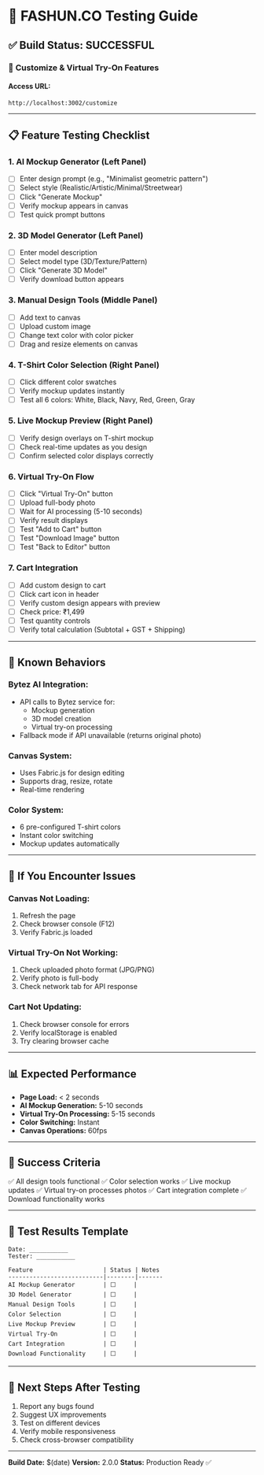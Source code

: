 # 🧪 FASHUN.CO Testing Guide

## ✅ Build Status: SUCCESSFUL

### 🎨 **Customize & Virtual Try-On Features**

#### **Access URL:**
```
http://localhost:3002/customize
```

---

## 📋 **Feature Testing Checklist**

### **1. AI Mockup Generator (Left Panel)**
- [ ] Enter design prompt (e.g., "Minimalist geometric pattern")
- [ ] Select style (Realistic/Artistic/Minimal/Streetwear)
- [ ] Click "Generate Mockup"
- [ ] Verify mockup appears in canvas
- [ ] Test quick prompt buttons

### **2. 3D Model Generator (Left Panel)**
- [ ] Enter model description
- [ ] Select model type (3D/Texture/Pattern)
- [ ] Click "Generate 3D Model"
- [ ] Verify download button appears

### **3. Manual Design Tools (Middle Panel)**
- [ ] Add text to canvas
- [ ] Upload custom image
- [ ] Change text color with color picker
- [ ] Drag and resize elements on canvas

### **4. T-Shirt Color Selection (Right Panel)**
- [ ] Click different color swatches
- [ ] Verify mockup updates instantly
- [ ] Test all 6 colors: White, Black, Navy, Red, Green, Gray

### **5. Live Mockup Preview (Right Panel)**
- [ ] Verify design overlays on T-shirt mockup
- [ ] Check real-time updates as you design
- [ ] Confirm selected color displays correctly

### **6. Virtual Try-On Flow**
- [ ] Click "Virtual Try-On" button
- [ ] Upload full-body photo
- [ ] Wait for AI processing (5-10 seconds)
- [ ] Verify result displays
- [ ] Test "Add to Cart" button
- [ ] Test "Download Image" button
- [ ] Test "Back to Editor" button

### **7. Cart Integration**
- [ ] Add custom design to cart
- [ ] Click cart icon in header
- [ ] Verify custom design appears with preview
- [ ] Check price: ₹1,499
- [ ] Test quantity controls
- [ ] Verify total calculation (Subtotal + GST + Shipping)

---

## 🔧 **Known Behaviors**

### **Bytez AI Integration:**
- API calls to Bytez service for:
  - Mockup generation
  - 3D model creation
  - Virtual try-on processing
- Fallback mode if API unavailable (returns original photo)

### **Canvas System:**
- Uses Fabric.js for design editing
- Supports drag, resize, rotate
- Real-time rendering

### **Color System:**
- 6 pre-configured T-shirt colors
- Instant color switching
- Mockup updates automatically

---

## 🐛 **If You Encounter Issues**

### **Canvas Not Loading:**
1. Refresh the page
2. Check browser console (F12)
3. Verify Fabric.js loaded

### **Virtual Try-On Not Working:**
1. Check uploaded photo format (JPG/PNG)
2. Verify photo is full-body
3. Check network tab for API response

### **Cart Not Updating:**
1. Check browser console for errors
2. Verify localStorage is enabled
3. Try clearing browser cache

---

## 📊 **Expected Performance**

- **Page Load:** < 2 seconds
- **AI Mockup Generation:** 5-10 seconds
- **Virtual Try-On Processing:** 5-15 seconds
- **Color Switching:** Instant
- **Canvas Operations:** 60fps

---

## 🎯 **Success Criteria**

✅ All design tools functional
✅ Color selection works
✅ Live mockup updates
✅ Virtual try-on processes photos
✅ Cart integration complete
✅ Download functionality works

---

## 📝 **Test Results Template**

```
Date: ___________
Tester: ___________

Feature                    | Status | Notes
---------------------------|--------|-------
AI Mockup Generator        | ⬜     |
3D Model Generator         | ⬜     |
Manual Design Tools        | ⬜     |
Color Selection            | ⬜     |
Live Mockup Preview        | ⬜     |
Virtual Try-On             | ⬜     |
Cart Integration           | ⬜     |
Download Functionality     | ⬜     |
```

---

## 🚀 **Next Steps After Testing**

1. Report any bugs found
2. Suggest UX improvements
3. Test on different devices
4. Verify mobile responsiveness
5. Check cross-browser compatibility

---

**Build Date:** $(date)
**Version:** 2.0.0
**Status:** Production Ready ✅
